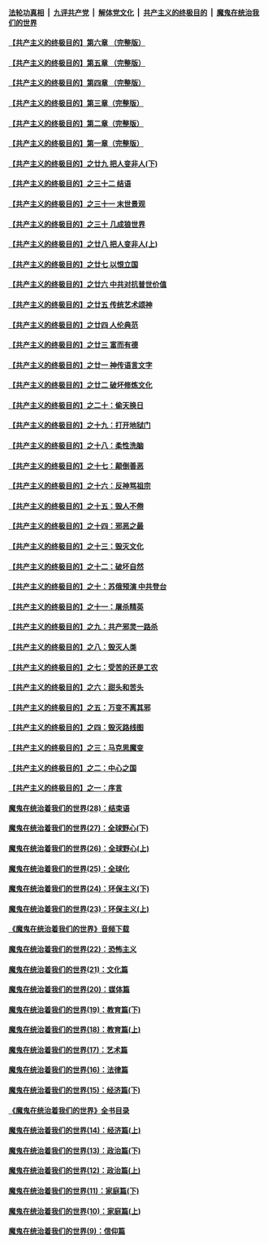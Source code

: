 ####  [法轮功真相](../../../../basic/blob/master/README.md?t=10190313) &nbsp;|&nbsp; [九评共产党](../../../../9ping.md/blob/master/README.md?t=10190313) &nbsp;|&nbsp; [解体党文化](../../../../jtdwh.md/blob/master/README.md?t=10190313)  &nbsp;|&nbsp; [共产主义的终极目的](../../../../gczydzjmd.md/blob/master/README.md?t=10190313) &nbsp;|&nbsp; [魔鬼在统治我们的世界](../../../../mgztzwmdsj.md/blob/master/README.md?t=10190313) 

#### [【共产主义的终极目的】第六章 （完整版）](../pages/nsc422/n11428913.md?t=10190313) 

#### [【共产主义的终极目的】第五章 （完整版）](../pages/nsc422/n11428912.md?t=10190313) 

#### [【共产主义的终极目的】第四章 （完整版）](../pages/nsc422/n11428907.md?t=10190313) 

#### [【共产主义的终极目的】第三章（完整版）](../pages/nsc422/n11428848.md?t=10190313) 

#### [【共产主义的终极目的】第二章（完整版）](../pages/nsc422/n11428831.md?t=10190313) 

#### [【共产主义的终极目的】第一章（完整版）](../pages/nsc422/n11417651.md?t=10190313) 

#### [【共产主义的终极目的】之廿九 把人变非人(下)](../pages/nsc422/n11344140.md?t=10190313) 

#### [【共产主义的终极目的】之三十二 结语](../pages/nsc422/n11360535.md?t=10190313) 

#### [【共产主义的终极目的】之三十一 末世景观](../pages/nsc422/n11351129.md?t=10190313) 

#### [【共产主义的终极目的】之三十 几成狼世界](../pages/nsc422/n11348280.md?t=10190313) 

#### [【共产主义的终极目的】之廿八 把人变非人(上)](../pages/nsc422/n11340492.md?t=10190313) 

#### [【共产主义的终极目的】之廿七 以恨立国](../pages/nsc422/n11336944.md?t=10190313) 

#### [【共产主义的终极目的】之廿六 中共对抗普世价值](../pages/nsc422/n11324785.md?t=10190313) 

#### [【共产主义的终极目的】之廿五 传统艺术颂神](../pages/nsc422/n11296396.md?t=10190313) 

#### [【共产主义的终极目的】之廿四 人伦典范](../pages/nsc422/n11296397.md?t=10190313) 

#### [【共产主义的终极目的】之廿三 富而有德](../pages/nsc422/n11283598.md?t=10190313) 

#### [【共产主义的终极目的】之廿一 神传语言文字](../pages/nsc422/n11263265.md?t=10190313) 

#### [【共产主义的终极目的】之廿二 破坏修炼文化](../pages/nsc422/n11245728.md?t=10190313) 

#### [【共产主义的终极目的】之二十：偷天换日](../pages/nsc422/n11238846.md?t=10190313) 

#### [【共产主义的终极目的】之十九：打开地狱门](../pages/nsc422/n11206376.md?t=10190313) 

#### [【共产主义的终极目的】之十八：柔性洗脑](../pages/nsc422/n11199994.md?t=10190313) 

#### [【共产主义的终极目的】之十七：颠倒善恶](../pages/nsc422/n11179782.md?t=10190313) 

#### [【共产主义的终极目的】之十六：反神骂祖宗](../pages/nsc422/n11166798.md?t=10190313) 

#### [【共产主义的终极目的】之十五：毁人不倦](../pages/nsc422/n11166792.md?t=10190313) 

#### [【共产主义的终极目的】之十四：邪恶之最](../pages/nsc422/n11150249.md?t=10190313) 

#### [【共产主义的终极目的】之十三：毁灭文化](../pages/nsc422/n11135227.md?t=10190313) 

#### [【共产主义的终极目的】之十二：破坏自然](../pages/nsc422/n11135214.md?t=10190313) 

#### [【共产主义的终极目的】之十：苏俄预演 中共登台](../pages/nsc422/n11118424.md?t=10190313) 

#### [【共产主义的终极目的】之十一：屠杀精英](../pages/nsc422/n11118442.md?t=10190313) 

#### [【共产主义的终极目的】之九：共产邪灵一路杀](../pages/nsc422/n11114139.md?t=10190313) 

#### [【共产主义的终极目的】之八：毁灭人类](../pages/nsc422/n11108503.md?t=10190313) 

#### [【共产主义的终极目的】之七：受苦的还是工农](../pages/nsc422/n11101809.md?t=10190313) 

#### [【共产主义的终极目的】之六：甜头和苦头](../pages/nsc422/n11096971.md?t=10190313) 

#### [【共产主义的终极目的】之五：万变不离其邪](../pages/nsc422/n11091285.md?t=10190313) 

#### [【共产主义的终极目的】之四：毁灭路线图](../pages/nsc422/n11086284.md?t=10190313) 

#### [【共产主义的终极目的】之三：马克思魔变](../pages/nsc422/n11061941.md?t=10190313) 

#### [【共产主义的终极目的】之二：中心之国](../pages/nsc422/n11047728.md?t=10190313) 

#### [【共产主义的终极目的】之一：序言](../pages/nsc422/n11086077.md?t=10190313) 

#### [魔鬼在统治着我们的世界(28)：结束语](../pages/nsc422/n10936246.md?t=10190313) 

#### [魔鬼在统治着我们的世界(27)：全球野心(下)](../pages/nsc422/n10928319.md?t=10190313) 

#### [魔鬼在统治着我们的世界(26)：全球野心(上)](../pages/nsc422/n10900318.md?t=10190313) 

#### [魔鬼在统治着我们的世界(25)：全球化](../pages/nsc422/n10788205.md?t=10190313) 

#### [魔鬼在统治着我们的世界(24)：环保主义(下)](../pages/nsc422/n10695307.md?t=10190313) 

#### [魔鬼在统治着我们的世界(23)：环保主义(上)](../pages/nsc422/n10688613.md?t=10190313) 

#### [《魔鬼在统治着我们的世界》音频下载](../pages/nsc422/n10635553.md?t=10190313) 

#### [魔鬼在统治着我们的世界(22)：恐怖主义](../pages/nsc422/n10614727.md?t=10190313) 

#### [魔鬼在统治着我们的世界(21)：文化篇](../pages/nsc422/n10597706.md?t=10190313) 

#### [魔鬼在统治着我们的世界(20)：媒体篇](../pages/nsc422/n10586579.md?t=10190313) 

#### [魔鬼在统治着我们的世界(19)：教育篇(下)](../pages/nsc422/n10564808.md?t=10190313) 

#### [魔鬼在统治着我们的世界(18)：教育篇(上)](../pages/nsc422/n10526970.md?t=10190313) 

#### [魔鬼在统治着我们的世界(17)：艺术篇](../pages/nsc422/n10499093.md?t=10190313) 

#### [魔鬼在统治着我们的世界(16)：法律篇](../pages/nsc422/n10485969.md?t=10190313) 

#### [魔鬼在统治着我们的世界(15)：经济篇(下)](../pages/nsc422/n10469975.md?t=10190313) 

#### [《魔鬼在统治着我们的世界》全书目录](../pages/nsc422/n10464261.md?t=10190313) 

#### [魔鬼在统治着我们的世界(14)：经济篇(上)](../pages/nsc422/n10457370.md?t=10190313) 

#### [魔鬼在统治着我们的世界(13)：政治篇(下)](../pages/nsc422/n10448270.md?t=10190313) 

#### [魔鬼在统治着我们的世界(12)：政治篇(上)](../pages/nsc422/n10444576.md?t=10190313) 

#### [魔鬼在统治着我们的世界(11)：家庭篇(下)](../pages/nsc422/n10440961.md?t=10190313) 

#### [魔鬼在统治着我们的世界(10)：家庭篇(上)](../pages/nsc422/n10435448.md?t=10190313) 

#### [魔鬼在统治着我们的世界(9)：信仰篇](../pages/nsc422/n10432159.md?t=10190313) 


